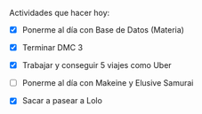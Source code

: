 
Actividades que hacer hoy:
- [x] Ponerme al día con Base de Datos (Materia)
- [x] Terminar DMC 3
- [x] Trabajar y conseguir 5 viajes como Uber
- [ ] Ponerme al día con Makeine y Elusive Samurai
- [x] Sacar a pasear a Lolo



